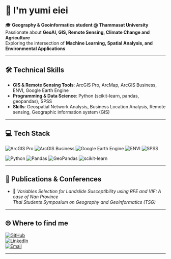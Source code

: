 # 👋 I'm yumi eiei

🎓 **Geography & Geoinformatics student @ Thammasat University**  
Passionate about **GeoAI, GIS, Remote Sensing, Climate Change and Agriculture**  
Exploring the intersection of **Machine Learning, Spatial Analysis, and Environmental Applications**  

---

## 🛠️ Technical Skills
- **GIS & Remote Sensing Tools**: ArcGIS Pro, ArcMap, ArcGIS Business, ENVI, Google Earth Engine  
- **Programming & Data Science**: Python (scikit-learn, pandas, geopandas), SPSS  
- **Skills**: Geospatial Network Analysis, Business Location Analysis, Remote sensing, Geographic information system (GIS)  

---

## 💻 Tech Stack
![ArcGIS Pro](https://img.shields.io/badge/ArcGIS_Pro-007ACC?style=for-the-badge&logo=esri&logoColor=white)
![ArcGIS Business](https://img.shields.io/badge/ArcGIS_Business-005C97?style=for-the-badge&logo=esri&logoColor=white)
![Google Earth Engine](https://img.shields.io/badge/Google%20Earth%20Engine-4285F4?style=for-the-badge&logo=googleearth&logoColor=white)
![ENVI](https://img.shields.io/badge/ENVI-FF6600?style=for-the-badge)
![SPSS](https://img.shields.io/badge/SPSS-002147?style=for-the-badge&logo=ibm&logoColor=white)

![Python](https://img.shields.io/badge/Python-3776AB?style=for-the-badge&logo=python&logoColor=white)
![Pandas](https://img.shields.io/badge/Pandas-150458?style=for-the-badge&logo=pandas&logoColor=white)
![GeoPandas](https://img.shields.io/badge/GeoPandas-5294E2?style=for-the-badge&logo=python&logoColor=white)
![scikit-learn](https://img.shields.io/badge/scikit--learn-F7931E?style=for-the-badge&logo=scikitlearn&logoColor=white)


---

## 📑 Publications & Conferences
- 📌 *Variables Selection for Landslide Susceptibility using RFE and VIF: A case of Nan Province*  
  *Thai Students Symposium on Geography and Geoinformatics (TSG)*  

---

## 🌐 Where to find me
[![GitHub](https://img.shields.io/badge/GitHub-000?logo=github&logoColor=fff)](https://github.com/lediesyumi)  
[![LinkedIn](https://img.shields.io/badge/LinkedIn-0A66C2?logo=linkedin&logoColor=fff)](https://www.linkedin.com/in/thanakit-bouampai)  
[![Email](https://img.shields.io/badge/Email-D14836?logo=gmail&logoColor=fff)](mailto:lediesyumi@gmail.com)  

---

